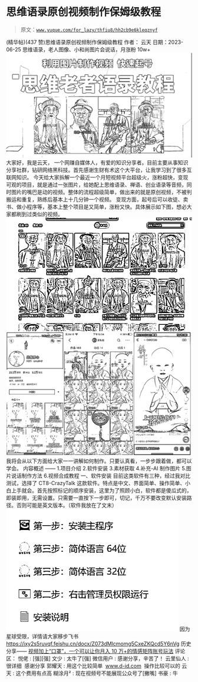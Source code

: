# 思维语录原创视频制作保姆级教程

> 原文：[`www.yuque.com/for_lazy/thfiu8/hh2cb9e6kleqznyf`](https://www.yuque.com/for_lazy/thfiu8/hh2cb9e6kleqznyf)

<ne-h2 id="32b8d132" data-lake-id="32b8d132"><ne-heading-ext><ne-heading-anchor></ne-heading-anchor><ne-heading-fold></ne-heading-fold></ne-heading-ext><ne-heading-content><ne-text id="u4dd7524d">(精华帖)(437 赞)思维语录原创视频制作保姆级教程</ne-text></ne-heading-content></ne-h2> <ne-p id="uf4aab127" data-lake-id="uf4aab127"><ne-text id="ud01cadec">作者： 云天</ne-text></ne-p> <ne-p id="u8e139b0b" data-lake-id="u8e139b0b"><ne-text id="u403c1908">日期：2023-06-25</ne-text></ne-p> <ne-p id="ud5d82bd0" data-lake-id="ud5d82bd0"><ne-text id="ucd2ede61">思维语录，老人图像、小和尚图片会说话，月涨粉 10w+</ne-text></ne-p> <ne-p id="u2b616e3c" data-lake-id="u2b616e3c"><ne-card data-card-name="image" data-card-type="inline" id="WQFrP" data-event-boundary="card">![](img/91cf4691703ae5169fe9fb1ee00753f1.png)</ne-card></ne-p> <ne-p id="u3a62fdb9" data-lake-id="u3a62fdb9"><ne-text id="uba2bc484">大家好，我是云天， 一个网赚自媒体人，有爱的知识分享者。目前主要从事知识分享社群，钻研网络黑科技。首先感谢生财有术这个大平台，让我学习到了很多互联网知识。</ne-text></ne-p> <ne-p id="u4790d7c0" data-lake-id="u4790d7c0"><ne-text id="ueafaed12">今天给大家拆解一个最近一个月短视频平台超级火，涨粉超快，变现可观的项目，就是通过一张图片，给她配上思维语录、禅语、创业语录等音频，同时图片的嘴巴是动的视频。整体的流程超级简单，做出来的就是原创视频，不被判搬运和重复，熟练后基本上十几分钟一个视频。</ne-text></ne-p> <ne-p id="u5b188121" data-lake-id="u5b188121"><ne-text id="ua0ccf791">变现方面，起号后可以收徒、卖书、做小程序等，基本上整个项目是又简单，涨粉又快。具体展示如下图，想必大家都刷到过类似的视频。</ne-text></ne-p> <ne-p id="uabc65687" data-lake-id="uabc65687"><ne-card data-card-name="image" data-card-type="inline" id="hRmO1" data-event-boundary="card">![](img/8e8a69efce5fcd5fec97e4a6af40d1d2.png)</ne-card></ne-p> <ne-p id="u712374f7" data-lake-id="u712374f7"><ne-card data-card-name="image" data-card-type="inline" id="kPKgh" data-event-boundary="card">![](img/47062e92fa75f06fa732b85ca4bee860.png)</ne-card></ne-p> <ne-p id="ub1a7af7d" data-lake-id="ub1a7af7d"><ne-text id="ua38ba314">我将会从以下方面给大家一一讲解如何制作。只要认真看，一步步跟着做，都可以学会。</ne-text></ne-p> <ne-p id="u25fdc190" data-lake-id="u25fdc190"><ne-text id="ua3cc17d1">内容概述 ——</ne-text></ne-p> <ne-p id="u9692c78c" data-lake-id="u9692c78c"><ne-text id="u6e7c5b9c">1.项目介绍</ne-text></ne-p> <ne-p id="ub692eb3b" data-lake-id="ub692eb3b"><ne-text id="ufa4ae157">2.软件安装</ne-text></ne-p> <ne-p id="u6f6a7dfc" data-lake-id="u6f6a7dfc"><ne-text id="ub07c3b50">3.素材获取</ne-text></ne-p> <ne-p id="u74b9a26c" data-lake-id="u74b9a26c"><ne-text id="u4a557bcd">4.补充-AI 制作图片</ne-text></ne-p> <ne-p id="u582238c2" data-lake-id="u582238c2"><ne-text id="u56189d7c">5.图片说话制作方法</ne-text></ne-p> <ne-p id="u4192620e" data-lake-id="u4192620e"><ne-text id="u00fbd02e">6.视频合成教程</ne-text></ne-p> <ne-h2 id="26e41713" data-lake-id="26e41713"><ne-heading-ext><ne-heading-anchor></ne-heading-anchor><ne-heading-fold></ne-heading-fold></ne-heading-ext><ne-heading-content><ne-text id="u894dae38">一、软件安装</ne-text></ne-heading-content></ne-h2> <ne-p id="u741e65b5" data-lake-id="u741e65b5"><ne-text id="u3a04aa1b">目前这类软件有三种，经过我对比测试，选择了 CT8-CrazyTalk 这款软件。特点是中文、界面简单、操作简单、小白上手就会。首先按照标记的顺序安装，这里为了照顾小白，软件都是傻瓜式的，即装即用，无需设置。只需要一直按下一步即可，切记，千万不要改变默认安装路径。否则可能是英文版本。（软件我放在了文末）</ne-text></ne-p> <ne-p id="u982c91be" data-lake-id="u982c91be"><ne-card data-card-name="image" data-card-type="inline" id="hRcGp" data-event-boundary="card">![](img/47673662a1161116409c1aaf3b460cf3.png)</ne-card></ne-p> <ne-p id="u2bebe8b9" data-lake-id="u2bebe8b9"><ne-text id="u4ddef32b">因为星球受限，</ne-text><ne-text id="u5118d3cd">详情请大家移步飞书</ne-text></ne-p> <ne-p id="ub80f8fbf" data-lake-id="ub80f8fbf">[<ne-text id="u8d0479e3">https://ixy2s5ruvqf.feishu.cn/docx/Z073dMlcmomg5CxeZKQcd5Y6nVg</ne-text>](https://ixy2s5ruvqf.feishu.cn/docx/Z073dMlcmomg5CxeZKQcd5Y6nVg)</ne-p> <ne-p id="u5d8c7f75" data-lake-id="u5d8c7f75"><ne-text id="u160c87d9">历史分享——</ne-text></ne-p> <ne-p id="ue997b7a2" data-lake-id="ue997b7a2">[<ne-text id="ueaf2f5bf">视频加上“口罩”，一个可以让你月入 10 万+的情感矩阵账号玩法</ne-text>](https://articles.zsxq.com/id_1j57enwettwa.html)</ne-p> <ne-h1 id="9039450f" data-lake-id="9039450f"><ne-heading-ext><ne-heading-anchor></ne-heading-anchor><ne-heading-fold></ne-heading-fold></ne-heading-ext> <ne-heading-content></ne-heading-content></ne-h1> <ne-hole id="u4ed217df" data-lake-id="u4ed217df"><ne-card data-card-name="hr" data-card-type="block" id="EJTWd" data-event-boundary="card"><ne-p id="uf6c61d8e" data-lake-id="uf6c61d8e"><ne-text id="ud883b95c">评论区：</ne-text></ne-p> <ne-p id="ub64413c8" data-lake-id="ub64413c8"><ne-text id="ua753ec30">悦佬 : [强][强]</ne-text> <ne-text id="ude443d96">文少 : 太牛了[强]</ne-text> <ne-text id="uf22d7e91">微信用户 : 感谢分享，辛苦了！</ne-text> <ne-text id="uc0a9945d">云里仙人 : 很详细  感谢分享</ne-text> <ne-text id="u7a251dd9">郭耀天 : 用这个比较简单  www.d-id.com  操作比较可以的</ne-text> <ne-text id="ufb46456f">云天 : 这个费用有点高</ne-text> <ne-text id="u4022c376">糊涂月² : 现在视频号不能展现公众号了[撇嘴]</ne-text> <ne-text id="u9a03ff1f">书豪 : 牛</ne-text></ne-p></ne-card></ne-hole>